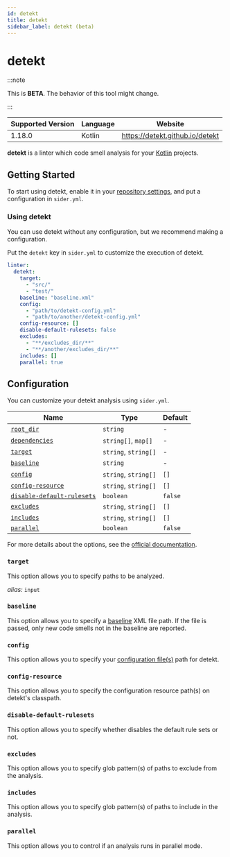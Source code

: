 ```yaml
---
id: detekt
title: detekt
sidebar_label: detekt (beta)
---
```


# detekt

:::note

This is **BETA**. The behavior of this tool might change.

:::

| Supported Version | Language | Website                         |
| ----------------- | -------- | ------------------------------- |
| 1.18.0            | Kotlin   | https://detekt.github.io/detekt |

**detekt** is a linter which code smell analysis for your [Kotlin](https://kotlinlang.org) projects.

## Getting Started

To start using detekt, enable it in your [repository settings](../../getting-started/repository-settings.md), and put a configuration in `sider.yml`.

### Using detekt

You can use detekt without any configuration, but we recommend making a configuration.

Put the `detekt` key in `sider.yml` to customize the execution of detekt.

```yaml
linter:
  detekt:
    target:
      - "src/"
      - "test/"
    baseline: "baseline.xml"
    config:
      - "path/to/detekt-config.yml"
      - "path/to/another/detekt-config.yml"
    config-resource: []
    disable-default-rulesets: false
    excludes:
      - "**/excludes_dir/**"
      - "**/another/excludes_dir/**"
    includes: []
    parallel: true
```

## Configuration

You can customize your detekt analysis using `sider.yml`.

| Name                                                                                          | Type                 | Default |
| --------------------------------------------------------------------------------------------- | -------------------- | ------- |
| [`root_dir`](../../getting-started/custom-configuration.md#linteranalyzer_idroot_dir)         | `string`             | -       |
| [`dependencies`](../../getting-started/custom-configuration.md#linteranalyzer_iddependencies) | `string[]`, `map[]`  | -       |
| [`target`](#target)                                                                           | `string`, `string[]` | -       |
| [`baseline`](#baseline)                                                                       | `string`             | -       |
| [`config`](#config)                                                                           | `string`, `string[]` | `[]`    |
| [`config-resource`](#config-resource)                                                         | `string`, `string[]` | `[]`    |
| [`disable-default-rulesets`](#disable-default-rulesets)                                       | `boolean`            | `false` |
| [`excludes`](#excludes)                                                                       | `string`, `string[]` | `[]`    |
| [`includes`](#includes)                                                                       | `string`, `string[]` | `[]`    |
| [`parallel`](#parallel)                                                                       | `boolean`            | `false` |

For more details about the options, see the [official documentation](https://detekt.github.io/detekt/cli.html).

### `target`

This option allows you to specify paths to be analyzed.

_alias:_ `input`

### `baseline`

This option allows you to specify a [baseline](https://detekt.github.io/detekt/baseline.html) XML file path.
If the file is passed, only new code smells not in the baseline are reported.

### `config`

This option allows you to specify your [configuration file(s)](https://detekt.github.io/detekt/configurations.html) path for detekt.

### `config-resource`

This option allows you to specify the configuration resource path(s) on detekt's classpath.

### `disable-default-rulesets`

This option allows you to specify whether disables the default rule sets or not.

### `excludes`

This option allows you to specify glob pattern(s) of paths to exclude from the analysis.

### `includes`

This option allows you to specify glob pattern(s) of paths to include in the analysis.

### `parallel`

This option allows you to control if an analysis runs in parallel mode.
